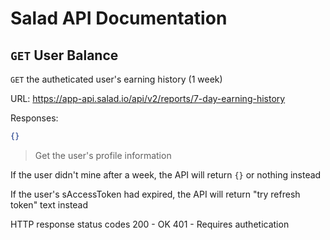 # Salad API Documentation

## `GET` User Balance
`GET` the autheticated user's earning history (1 week)

URL: https://app-api.salad.io/api/v2/reports/7-day-earning-history

Responses:
```json
{}
```

> Get the user's profile information

If the user didn't mine after a week, the API will return `{}` or nothing instead

If the user's sAccessToken had expired, the API will return "try refresh token" text instead

HTTP response status codes
200	- OK
401 - Requires authetication